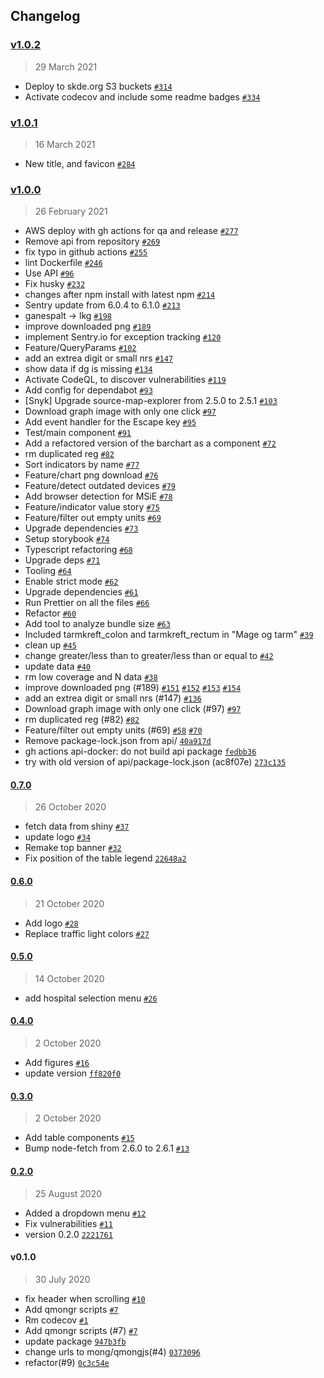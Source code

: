## Changelog

### [v1.0.2](https://github.com/mong/qmongjs/compare/1.0.1...v1.0.2)

> 29 March 2021

- Deploy to skde.org S3 buckets [`#314`](https://github.com/mong/qmongjs/pull/314)
- Activate codecov and include some readme badges [`#334`](https://github.com/mong/qmongjs/pull/334)

### [v1.0.1](https://github.com/mong/qmongjs/compare/1.0.0...v1.0.1)

> 16 March 2021

- New title, and favicon [`#284`](https://github.com/mong/qmongjs/pull/284)

### [v1.0.0](https://github.com/mong/qmongjs/compare/0.7.0...v1.0.0)

> 26 February 2021

- AWS deploy with gh actions for qa and release [`#277`](https://github.com/mong/qmongjs/pull/277)
- Remove api from repository [`#269`](https://github.com/mong/qmongjs/pull/269)
- fix typo in github actions [`#255`](https://github.com/mong/qmongjs/pull/255)
- lint Dockerfile [`#246`](https://github.com/mong/qmongjs/pull/246)
- Use API [`#96`](https://github.com/mong/qmongjs/pull/96)
- Fix husky [`#232`](https://github.com/mong/qmongjs/pull/232)
- changes after npm install with latest npm [`#214`](https://github.com/mong/qmongjs/pull/214)
- Sentry update from 6.0.4 to 6.1.0 [`#213`](https://github.com/mong/qmongjs/pull/213)
- ganespalt -&gt; lkg [`#198`](https://github.com/mong/qmongjs/pull/198)
- improve downloaded png [`#189`](https://github.com/mong/qmongjs/pull/189)
- implement Sentry.io for exception tracking [`#120`](https://github.com/mong/qmongjs/pull/120)
- Feature/QueryParams [`#102`](https://github.com/mong/qmongjs/pull/102)
- add an extrea digit or small nrs [`#147`](https://github.com/mong/qmongjs/pull/147)
- show data if dg is missing [`#134`](https://github.com/mong/qmongjs/pull/134)
- Activate CodeQL, to discover vulnerabilities [`#119`](https://github.com/mong/qmongjs/pull/119)
- Add config for dependabot [`#93`](https://github.com/mong/qmongjs/pull/93)
- [Snyk] Upgrade source-map-explorer from 2.5.0 to 2.5.1 [`#103`](https://github.com/mong/qmongjs/pull/103)
- Download graph image with only one click [`#97`](https://github.com/mong/qmongjs/pull/97)
- Add event handler for the Escape key [`#95`](https://github.com/mong/qmongjs/pull/95)
- Test/main component [`#91`](https://github.com/mong/qmongjs/pull/91)
- Add a refactored version of the barchart as a component [`#72`](https://github.com/mong/qmongjs/pull/72)
- rm duplicated reg [`#82`](https://github.com/mong/qmongjs/pull/82)
- Sort indicators by name [`#77`](https://github.com/mong/qmongjs/pull/77)
- Feature/chart png download [`#76`](https://github.com/mong/qmongjs/pull/76)
- Feature/detect outdated devices [`#79`](https://github.com/mong/qmongjs/pull/79)
- Add browser detection for MSiE [`#78`](https://github.com/mong/qmongjs/pull/78)
- Feature/indicator value story [`#75`](https://github.com/mong/qmongjs/pull/75)
- Feature/filter out empty units [`#69`](https://github.com/mong/qmongjs/pull/69)
- Upgrade dependencies [`#73`](https://github.com/mong/qmongjs/pull/73)
- Setup storybook [`#74`](https://github.com/mong/qmongjs/pull/74)
- Typescript refactoring [`#68`](https://github.com/mong/qmongjs/pull/68)
- Upgrade deps [`#71`](https://github.com/mong/qmongjs/pull/71)
- Tooling [`#64`](https://github.com/mong/qmongjs/pull/64)
- Enable strict mode [`#62`](https://github.com/mong/qmongjs/pull/62)
- Upgrade dependencies [`#61`](https://github.com/mong/qmongjs/pull/61)
- Run Prettier on all the files [`#66`](https://github.com/mong/qmongjs/pull/66)
- Refactor [`#60`](https://github.com/mong/qmongjs/pull/60)
- Add tool to analyze bundle size [`#63`](https://github.com/mong/qmongjs/pull/63)
- Included tarmkreft_colon and tarmkreft_rectum in "Mage og tarm" [`#39`](https://github.com/mong/qmongjs/pull/39)
- clean up [`#45`](https://github.com/mong/qmongjs/pull/45)
- change greater/less than to greater/less than or equal to [`#42`](https://github.com/mong/qmongjs/pull/42)
- update data [`#40`](https://github.com/mong/qmongjs/pull/40)
- rm low coverage and N data [`#38`](https://github.com/mong/qmongjs/pull/38)
- improve downloaded png (#189) [`#151`](https://github.com/mong/qmongjs/issues/151) [`#152`](https://github.com/mong/qmongjs/issues/152) [`#153`](https://github.com/mong/qmongjs/issues/153) [`#154`](https://github.com/mong/qmongjs/issues/154)
- add an extrea digit or small nrs (#147) [`#136`](https://github.com/mong/qmongjs/issues/136)
- Download graph image with only one click (#97) [`#97`](https://github.com/mong/qmongjs/issues/97)
- rm duplicated reg (#82) [`#82`](https://github.com/mong/qmongjs/issues/82)
- Feature/filter out empty units (#69) [`#58`](https://github.com/mong/qmongjs/issues/58) [`#70`](https://github.com/mong/qmongjs/issues/70)
- Remove package-lock.json from api/ [`40a917d`](https://github.com/mong/qmongjs/commit/40a917d9c3704432bec101a54eb0dee6a67671b2)
- gh actions api-docker: do not build api package [`fedbb36`](https://github.com/mong/qmongjs/commit/fedbb3671d9cf7224221c0084fba0aa59e077dee)
- try with old version of api/package-lock.json (ac8f07e) [`273c135`](https://github.com/mong/qmongjs/commit/273c1354edeb656c0a5074e4fec04dde150e6fb3)

#### [0.7.0](https://github.com/mong/qmongjs/compare/0.6.0...0.7.0)

> 26 October 2020

- fetch data from shiny [`#37`](https://github.com/mong/qmongjs/pull/37)
- update logo [`#34`](https://github.com/mong/qmongjs/pull/34)
- Remake top banner [`#32`](https://github.com/mong/qmongjs/pull/32)
- Fix position of the table legend [`22648a2`](https://github.com/mong/qmongjs/commit/22648a20761cfcbf61af09d2e22bcf775b33c983)

#### [0.6.0](https://github.com/mong/qmongjs/compare/0.5.0...0.6.0)

> 21 October 2020

- Add logo [`#28`](https://github.com/mong/qmongjs/pull/28)
- Replace traffic light colors [`#27`](https://github.com/mong/qmongjs/pull/27)

#### [0.5.0](https://github.com/mong/qmongjs/compare/0.4.0...0.5.0)

> 14 October 2020

- add hospital selection menu [`#26`](https://github.com/mong/qmongjs/pull/26)

#### [0.4.0](https://github.com/mong/qmongjs/compare/0.3.0...0.4.0)

> 2 October 2020

- Add figures [`#16`](https://github.com/mong/qmongjs/pull/16)
- update version [`ff820f0`](https://github.com/mong/qmongjs/commit/ff820f0b2be164b1e1f4a005caf524ac488173ff)

#### [0.3.0](https://github.com/mong/qmongjs/compare/0.2.0...0.3.0)

> 2 October 2020

- Add table components [`#15`](https://github.com/mong/qmongjs/pull/15)
- Bump node-fetch from 2.6.0 to 2.6.1 [`#13`](https://github.com/mong/qmongjs/pull/13)

#### [0.2.0](https://github.com/mong/qmongjs/compare/v0.1.0...0.2.0)

> 25 August 2020

- Added a dropdown menu [`#12`](https://github.com/mong/qmongjs/pull/12)
- Fix vulnerabilities [`#11`](https://github.com/mong/qmongjs/pull/11)
- version 0.2.0 [`2221761`](https://github.com/mong/qmongjs/commit/222176154316e1734d85f288eb5e9662a414dd4e)

#### v0.1.0

> 30 July 2020

- fix header when scrolling [`#10`](https://github.com/mong/qmongjs/pull/10)
- Add qmongr scripts [`#7`](https://github.com/mong/qmongjs/pull/7)
- Rm codecov [`#1`](https://github.com/mong/qmongjs/pull/1)
- Add qmongr scripts (#7) [`#7`](https://github.com/mong/qmongjs/issues/7)
- update package [`947b3fb`](https://github.com/mong/qmongjs/commit/947b3fbb36547378e72360902ba099f7d571854f)
- change urls to mong/qmongjs(#4) [`0373096`](https://github.com/mong/qmongjs/commit/03730962c8acdf502b58a9bb4f1476672bfa7857)
- refactor(#9) [`0c3c54e`](https://github.com/mong/qmongjs/commit/0c3c54e72daff88b5fcc55e4b7194ed3e709b105)
